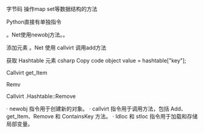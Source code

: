 字节码 操作map set等数据结构的方法


Python直接有单独指令


。Net使用newobj方法。。


添加元素 。Net 使用  callvirt 调用add方法


获取 Hashtable 元素
csharp
Copy code
object value = hashtable["key"];


Callvirt   get_Item


Remv


Callvirt  .Hashtable::Remove



·  newobj 指令用于创建新的对象。
·  callvirt 指令用于调用方法，包括 Add、get_Item、Remove 和 ContainsKey 方法。
·  ldloc 和 stloc 指令用于加载和存储局部变量。



